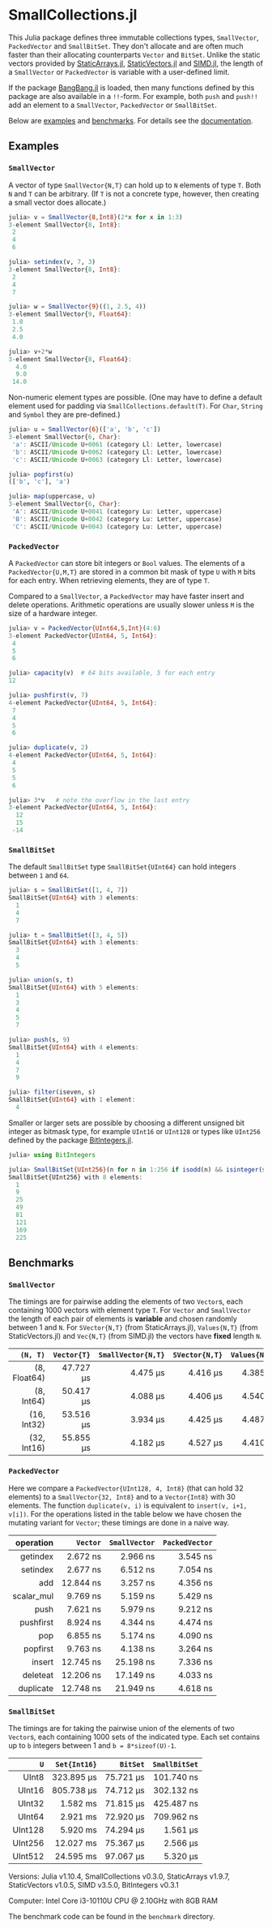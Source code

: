 # SmallCollections.jl

This Julia package defines three immutable collections types, `SmallVector`,
`PackedVector` and `SmallBitSet`. They don't allocate and are often much faster
than their allocating counterparts `Vector` and `BitSet`. Unlike the static vectors
provided by [StaticArrays.jl](https://github.com/JuliaArrays/StaticArrays.jl),
[StaticVectors.jl](https://github.com/chakravala/StaticVectors.jl) and
[SIMD.jl](https://github.com/eschnett/SIMD.jl),
the length of a `SmallVector` or `PackedVector` is variable with a user-defined limit.

If the package [BangBang.jl](https://github.com/JuliaFolds2/BangBang.jl)
is loaded, then many functions defined by this package are also available
in a `!!`-form. For example, both `push` and `push!!` add an element
to a `SmallVector`, `PackedVector` or `SmallBitSet`.

Below are [examples](#examples) and [benchmarks](#benchmarks). For details see
the [documentation](https://matthias314.github.io/SmallCollections.jl/stable/).

## Examples

### `SmallVector`

A vector of type `SmallVector{N,T}` can hold up to `N` elements of type `T`.
Both `N` and `T` can be arbitrary. (If `T` is not a concrete type, however,
then creating a small vector does allocate.)
```julia
julia> v = SmallVector{8,Int8}(2*x for x in 1:3)
3-element SmallVector{8, Int8}:
 2
 4
 6

julia> setindex(v, 7, 3)
3-element SmallVector{8, Int8}:
 2
 4
 7

julia> w = SmallVector{9}((1, 2.5, 4))
3-element SmallVector{9, Float64}:
 1.0
 2.5
 4.0

julia> v+2*w
3-element SmallVector{8, Float64}:
  4.0
  9.0
 14.0
```
Non-numeric element types are possible. (One may have to define
a default element used for padding via `SmallCollections.default(T)`.
For `Char`, `String` and `Symbol` they are pre-defined.)
```julia
julia> u = SmallVector{6}(['a', 'b', 'c'])
3-element SmallVector{6, Char}:
 'a': ASCII/Unicode U+0061 (category Ll: Letter, lowercase)
 'b': ASCII/Unicode U+0062 (category Ll: Letter, lowercase)
 'c': ASCII/Unicode U+0063 (category Ll: Letter, lowercase)

julia> popfirst(u)
(['b', 'c'], 'a')

julia> map(uppercase, u)
3-element SmallVector{6, Char}:
 'A': ASCII/Unicode U+0041 (category Lu: Letter, uppercase)
 'B': ASCII/Unicode U+0042 (category Lu: Letter, uppercase)
 'C': ASCII/Unicode U+0043 (category Lu: Letter, uppercase)
```

### `PackedVector`

A `PackedVector` can store bit integers or `Bool` values.
The elements of a `PackedVector{U,M,T}` are stored in a common bit mask of type `U`
with `M` bits for each entry. When retrieving elements, they are of type `T`.

Compared to a `SmallVector`, a `PackedVector` may have faster insert and delete operations.
Arithmetic operations are usually slower unless `M` is the size of a hardware integer.
```julia
julia> v = PackedVector{UInt64,5,Int}(4:6)
3-element PackedVector{UInt64, 5, Int64}:
 4
 5
 6

julia> capacity(v)  # 64 bits available, 5 for each entry
12

julia> pushfirst(v, 7)
4-element PackedVector{UInt64, 5, Int64}:
 7
 4
 5
 6

julia> duplicate(v, 2)
4-element PackedVector{UInt64, 5, Int64}:
 4
 5
 5
 6

julia> 3*v   # note the overflow in the last entry
3-element PackedVector{UInt64, 5, Int64}:
  12
  15
 -14
```

### `SmallBitSet`

The default `SmallBitSet` type `SmallBitSet{UInt64}` can hold integers
between `1` and `64`.
```julia
julia> s = SmallBitSet([1, 4, 7])
SmallBitSet{UInt64} with 3 elements:
  1
  4
  7

julia> t = SmallBitSet([3, 4, 5])
SmallBitSet{UInt64} with 3 elements:
  3
  4
  5

julia> union(s, t)
SmallBitSet{UInt64} with 5 elements:
  1
  3
  4
  5
  7

julia> push(s, 9)
SmallBitSet{UInt64} with 4 elements:
  1
  4
  7
  9

julia> filter(iseven, s)
SmallBitSet{UInt64} with 1 element:
  4
```
Smaller or larger sets are possible by choosing a different unsigned bit integer
as bitmask type, for example `UInt16` or `UInt128` or types like `UInt256` defined
by the package [BitIntegers.jl](https://github.com/rfourquet/BitIntegers.jl).
```julia
julia> using BitIntegers

julia> SmallBitSet{UInt256}(n for n in 1:256 if isodd(n) && isinteger(sqrt(n)))
SmallBitSet{UInt256} with 8 elements:
  1
  9
  25
  49
  81
  121
  169
  225
```

## Benchmarks

### `SmallVector`

The timings are for pairwise adding the elements of two `Vector`s,
each containing 1000 vectors with element type `T`.
For `Vector` and `SmallVector` the length of each pair of elements is **variable** and
chosen randomly between 1 and `N`. For `SVector{N,T}` (from StaticArrays.jl),
`Values{N,T}` (from StaticVectors.jl) and `Vec{N,T}` (from SIMD.jl) the vectors have
**fixed** length `N`.

| `(N, T)` | `Vector{T}` | `SmallVector{N,T}` | `SVector{N,T}` | `Values{N,T}` | `Vec{N,T}` |
| ---: | ---: | ---: | ---: | ---: | ---: |
| (8, Float64) | 47.727 μs | 4.475 μs | 4.416 μs | 4.385 μs | 4.617 μs |
| (8, Int64) | 50.417 μs | 4.088 μs | 4.406 μs | 4.540 μs | 4.324 μs |
| (16, Int32) | 53.516 μs | 3.934 μs | 4.425 μs | 4.487 μs | 4.456 μs |
| (32, Int16) | 55.855 μs | 4.182 μs | 4.527 μs | 4.410 μs | 4.446 μs |

### `PackedVector`

Here we compare a `PackedVector{UInt128, 4, Int8}` (that can hold 32 elements) to a `SmallVector{32, Int8}`
and to a `Vector{Int8}` with 30 elements.
The function `duplicate(v, i)` is equivalent to `insert(v, i+1, v[i])`.
For the operations listed in the table below we have chosen the mutating variant for `Vector`;
these timings are done in a naive way.

| operation | `Vector` | `SmallVector` | `PackedVector` |
| ---: | ---: | ---: | ---: |
| getindex | 2.672 ns | 2.966 ns | 3.545 ns |
| setindex | 2.677 ns | 6.512 ns | 7.054 ns |
| add | 12.844 ns | 3.257 ns | 4.356 ns |
| scalar_mul | 9.769 ns | 5.159 ns | 5.429 ns |
| push | 7.621 ns | 5.979 ns | 9.212 ns |
| pushfirst | 8.924 ns | 4.344 ns | 4.474 ns |
| pop | 6.855 ns | 5.174 ns | 4.090 ns |
| popfirst | 9.763 ns | 4.138 ns | 3.264 ns |
| insert | 12.745 ns | 25.198 ns | 7.336 ns |
| deleteat | 12.206 ns | 17.149 ns | 4.033 ns |
| duplicate | 12.748 ns | 21.949 ns | 4.618 ns |

### `SmallBitSet`

The timings are for taking the pairwise union of the elements of two `Vector`s,
each containing 1000 sets of the indicated type.
Each set contains up to `b` integers between 1 and `b = 8*sizeof(U)-1`.

| `U` | `Set{Int16}` | `BitSet` | `SmallBitSet` |
| ---: | ---: | ---: | ---: |
| UInt8 | 323.895 μs | 75.721 μs | 101.740 ns |
| UInt16 | 805.738 μs | 74.712 μs | 302.132 ns |
| UInt32 | 1.582 ms | 71.815 μs | 425.487 ns |
| UInt64 | 2.921 ms | 72.920 μs | 709.962 ns |
| UInt128 | 5.920 ms | 74.294 μs | 1.561 μs |
| UInt256 | 12.027 ms | 75.367 μs | 2.566 μs |
| UInt512 | 24.595 ms | 97.067 μs | 5.320 μs |

Versions: Julia v1.10.4,
SmallCollections v0.3.0,
StaticArrays v1.9.7,
StaticVectors v1.0.5,
SIMD v3.5.0,
BitIntegers v0.3.1

Computer: Intel Core i3-10110U CPU @ 2.10GHz with 8GB RAM

The benchmark code can be found in the `benchmark` directory.
